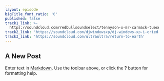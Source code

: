 ```yaml
---
layout: episode
bigTitle_font_ratio: '6'
published: false
track1_link: >-
  https://soundcloud.com/redbullsoundselect/tennyson-x-mr-carmack-tuesday?in=tennysonmusic/sets/tennyson-carmack
track2_link: 'https://soundcloud.com/djwindowsxp/dj-windows-xp-i-cried-last-night-1'
track3_link: 'https://soundcloud.com/ultraultra/return-to-earth'
---
```

## A New Post

Enter text in [Markdown](http://daringfireball.net/projects/markdown/). Use the toolbar above, or click the **?** button for formatting help.
